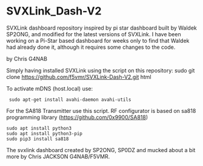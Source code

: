 # SVXLink_Dash-V2
SVXLink dashboard repository inspired by pi star dashboard built by Waldek SP2ONG, and modified for the latest versions of SVXLink. I have been working on a Pi-Star based dashboard for weeks only to find that Waldek had already done it, although it requires some changes to the code.

by Chris G4NAB

Simply having installed SVXLink using the script on this repository: 
sudo git clone https://github.com/f5vmr/SVXLink-Dash-V2.git html 

To activate mDNS (host.local) use:
```
 sudo apt-get install avahi-daemon avahi-utils
```
For the SA818 Transmitter use this script.
RF configurator is based on sa818 programming library (https://github.com/0x9900/SA818)
```
sudo apt install python3
sudo apt install python3-pip
sudo pip3 install sa818
```

 

The svxlink dashboard created by SP2ONG, SP0DZ and mucked about a bit more by Chris JACKSON G4NAB/F5VMR.
